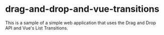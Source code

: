 # drag-and-drop-and-vue-transitions

This is a sample of a simple web application that uses the Drag and Drop API and Vue's List Transitions.

